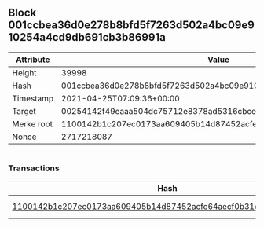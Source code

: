 ## Block 001ccbea36d0e278b8bfd5f7263d502a4bc09e910254a4cd9db691cb3b86991a

Attribute | Value
--- | ---
Height | 39998
Hash | 001ccbea36d0e278b8bfd5f7263d502a4bc09e910254a4cd9db691cb3b86991a
Timestamp | 2021-04-25T07:09:36+00:00
Target | 00254142f49eaaa504dc75712e8378ad5316cbcead634704b3734b6271167cc4
Merke root | 1100142b1c207ec0173aa609405b14d87452acfe64aecf0b31e332e7d54cac36
Nonce | 2717218087

```

```

### Transactions

Hash | Amount
--- | ---
[1100142b1c207ec0173aa609405b14d87452acfe64aecf0b31e332e7d54cac36](1100142b1c207ec0173aa609405b14d87452acfe64aecf0b31e332e7d54cac36.md) | 10.00000000 SKEPTI 
